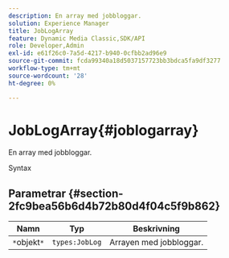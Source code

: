 ```yaml
---
description: En array med jobbloggar.
solution: Experience Manager
title: JobLogArray
feature: Dynamic Media Classic,SDK/API
role: Developer,Admin
exl-id: e61f26c0-7a5d-4217-b940-0cfbb2ad96e9
source-git-commit: fcda99340a18d5037157723bb3bdca5fa9df3277
workflow-type: tm+mt
source-wordcount: '28'
ht-degree: 0%

---
```


# JobLogArray{#joblogarray}

En array med jobbloggar.

Syntax

## Parametrar {#section-2fc9bea56b6d4b72b80d4f04c5f9b862}

| Namn | Typ | Beskrivning |
|---|---|---|
| `*`objekt`*` | `types:JobLog` | Arrayen med jobbloggar. |
